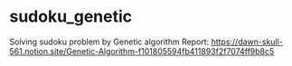 ﻿# sudoku_genetic
Solving sudoku problem by Genetic algorithm
Report: https://dawn-skull-561.notion.site/Genetic-Algorithm-f101805594fb411893f2f7074ff9b8c5
